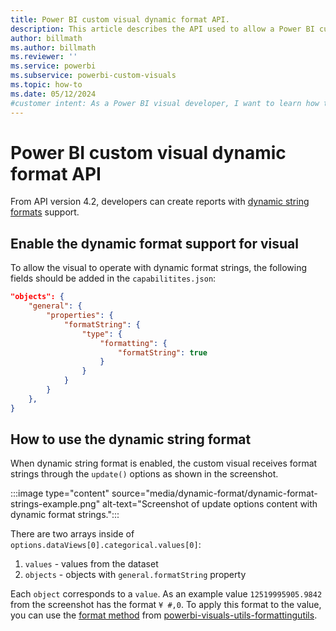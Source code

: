```yaml
---
title: Power BI custom visual dynamic format API.
description: This article describes the API used to allow a Power BI custom visual process value with dynamic format strings.
author: billmath
ms.author: billmath
ms.reviewer: ''
ms.service: powerbi
ms.subservice: powerbi-custom-visuals
ms.topic: how-to
ms.date: 05/12/2024
#customer intent: As a Power BI visual developer, I want to learn how to use dynamic format strings in my custom visual so that I can process values with dynamic formatting.
---
```


# Power BI custom visual dynamic format API

From API version 4.2, developers can create reports with [dynamic string formats](../../create-reports/desktop-dynamic-format-strings.md) support.

## Enable the dynamic format support for visual

To allow the visual to operate with dynamic format strings, the following fields should be added in the `capabilitites.json`:

```json
"objects": {
    "general": {
        "properties": {
            "formatString": {
                "type": {
                    "formatting": {
                        "formatString": true
                    }
                }
            }
        }
    },
}
```

## How to use the dynamic string format

When dynamic string format is enabled, the custom visual receives format strings through the `update()` options as shown in the screenshot. 

:::image type="content" source="media/dynamic-format/dynamic-format-strings-example.png" alt-text="Screenshot of update options content with dynamic format strings.":::

There are two arrays inside of `options.dataViews[0].categorical.values[0]`:
1. `values` - values from the dataset
2. `objects` - objects with `general.formatString` property

Each `object` corresponds to a `value`. As an example value `12519995905.9842` from the screenshot has the format `¥ #,0`.
To apply this format to the value, you can use the [format method](./utils-formatting.md#format) from [powerbi-visuals-utils-formattingutils](./utils-formatting.md).

